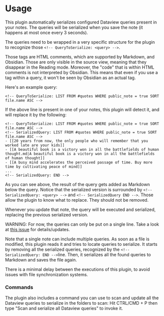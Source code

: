 # Usage

This plugin automatically serializes configured Dataview queries present in your notes. The queries will be serialized when you save the note (it happens at most once every 3 seconds).

The queries need to be wrapped in a very specific structure for the plugin to recognize those `<!-- QueryToSerialize: <query> -->`.

Those tags are HTML comments, which are supported by Markdown, and Obsidian. Those are only visible in the source view, meaning that they disappear in the Reading mode. Moreover, the "code" that is within HTML comments is not interpreted by Obsidian. This means that even if you use a tag within a query, it won't be seen by Obsidian as an actual tag.

Here's an example query:

```
<!-- QueryToSerialize: LIST FROM #quotes WHERE public_note = true SORT file.name ASC -->
```

If the above line is present in one of your notes, this plugin will detect it, and will replace it by the following:

```
<!-- QueryToSerialize: LIST FROM #quotes WHERE public_note = true SORT file.name ASC -->
<!-- SerializedQuery: LIST FROM #quotes WHERE public_note = true SORT file.name ASC -->
- [[20 years from now, the only people who will remember that you worked late are your kids]]
- [[A beautiful book is a victory won in all the battlefields of human thought.md|A beautiful book is a victory won in all the battlefields of human thought]]
- [[A busy mind accelerates the perceived passage of time. Buy more time by cultivating peace of mind]]
...
<!-- SerializedQuery: END -->
```

As you can see above, the result of the query gets added as Markdown below the query. Notice that the serialized version is surrounded by `<!-- SerializedQuery: <query> -->` and `<!-- SerializedQuery END -->`. Those allow the plugin to know what to replace. They should not be removed.

Whenever you update that note, the query will be executed and serialized, replacing the previous serialized version.

WARNING: For now, the queries can only be put on a single line. Take a look at [this issue](https://github.com/dsebastien/obsidian-dataview-serializer/issues/12) for details/updates.

Note that a single note can include multiple queries. As soon as a file is modified, this plugin reads it and tries to locate queries to serialize. It starts by removing all the serialized queries, recognized by the `<!--SerializedQuery: END -->`line. Then, it serializes all the found queries to Markdown and saves the file again.

There is a minimal delay between the executions of this plugin, to avoid issues with file synchronization systems.

### Commands

The plugin also includes a command you can use to scan and update all the Dataview queries to serialize in the folders to scan: Hit CTRL/CMD + P then type "Scan and serialize all Dataview queries" to invoke it.
